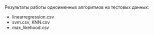 Результаты работы одноименных алгоритмов на тестовых данных:
* linearregression.csv
* svm.csv, KNN.csv
* max_likehood.csv
